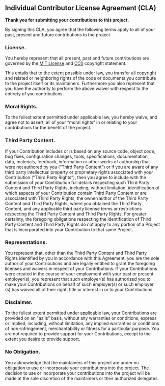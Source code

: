 ## Individual Contributor License Agreement (CLA)

**Thank you for submitting your contributions to this project.**

By signing this CLA, you agree that the following terms apply to all of your past, present and future contributions
to the project.

### License.

You hereby represent that all present, past and future contributions are governed by the
[MIT License](https://opensource.org/licenses/MIT) and [CC0](https://creativecommons.org/share-your-work/public-domain/cc0/) copyright statement.

This entails that to the extent possible under law, you transfer all copyright and related or neighboring rights
of the code or documents you contribute to the project itself or its maintainers.
Furthermore you also represent that you have the authority to perform the above waiver
with respect to the entirety of you contributions.

### Moral Rights.

To the fullest extent permitted under applicable law, you hereby waive, and agree not to
assert, all of your “moral rights” in or relating to your contributions for the benefit of the project.

### Third Party Content.

If your Contribution includes or is based on any source code, object code, bug fixes, configuration changes, tools,
specifications, documentation, data, materials, feedback, information or other works of authorship that were not
authored by you (“Third Party Content”) or if you are aware of any third party intellectual property or proprietary
rights associated with your Contribution (“Third Party Rights”),
then you agree to include with the submission of your Contribution full details respecting such Third Party
Content and Third Party Rights, including, without limitation, identification of which aspects of your
Contribution contain Third Party Content or are associated with Third Party Rights, the owner/author of the
Third Party Content and Third Party Rights, where you obtained the Third Party Content, and any applicable
third party license terms or restrictions respecting the Third Party Content and Third Party Rights. For greater
certainty, the foregoing obligations respecting the identification of Third Party Content and Third Party Rights
do not apply to any portion of a Project that is incorporated into your Contribution to that same Project.

### Representations.

You represent that, other than the Third Party Content and Third Party Rights identified by
you in accordance with this Agreement, you are the sole author of your Contributions and are legally entitled
to grant the foregoing licenses and waivers in respect of your Contributions. If your Contributions were
created in the course of your employment with your past or present employer(s), you represent that such
employer(s) has authorized you to make your Contributions on behalf of such employer(s) or such employer
(s) has waived all of their right, title or interest in or to your Contributions.

### Disclaimer.

To the fullest extent permitted under applicable law, your Contributions are provided on an "as is"
basis, without any warranties or conditions, express or implied, including, without limitation, any implied
warranties or conditions of non-infringement, merchantability or fitness for a particular purpose. You are not
required to provide support for your Contributions, except to the extent you desire to provide support.

### No Obligation.

You acknowledge that the maintainers of this project are under no obligation to use or incorporate your contributions
into the project. The decision to use or incorporate your contributions into the project will be made at the
sole discretion of the maintainers or their authorized delegates.
